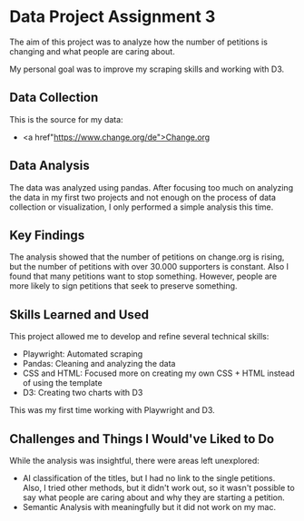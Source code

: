 # Data Project Assignment 3

The aim of this project was to analyze how the number of petitions is changing and what people are caring about. 

My personal goal was to improve my scraping skills and working with D3. 

## Data Collection

This is the source for my data:
- <a href"https://www.change.org/de">Change.org</a>

## Data Analysis

The data was analyzed using pandas. After focusing too much on analyzing the data in my first two projects and not enough on the process of data collection or visualization, I only performed a simple analysis this time.


## Key Findings
The analysis showed that the number of petitions on change.org is rising, but the number of petitions with over 30.000 supporters is constant. 
Also I found that many petitions want to stop something. However, people are more likely to sign petitions that seek to preserve something.

## Skills Learned and Used
This project allowed me to develop and refine several technical skills:

- Playwright: Automated scraping 
- Pandas: Cleaning and analyzing the data
- CSS and HTML: Focused more on creating my own CSS + HTML instead of using the template
- D3: Creating two charts with D3

This was my first time working with Playwright and D3. 

## Challenges and Things I Would've Liked to Do
While the analysis was insightful, there were areas left unexplored:

- AI classification of the titles, but I had no link to the single petitions. Also, I tried other methods, but it didn't work out, so it wasn't possible to say what people are caring about and why they are starting a petition. 
- Semantic Analysis with meaningfully but it did not work on my mac. 
